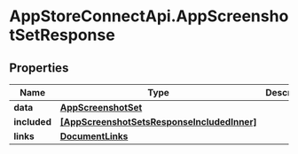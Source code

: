 # AppStoreConnectApi.AppScreenshotSetResponse

## Properties

Name | Type | Description | Notes
------------ | ------------- | ------------- | -------------
**data** | [**AppScreenshotSet**](AppScreenshotSet.md) |  | 
**included** | [**[AppScreenshotSetsResponseIncludedInner]**](AppScreenshotSetsResponseIncludedInner.md) |  | [optional] 
**links** | [**DocumentLinks**](DocumentLinks.md) |  | 


